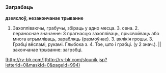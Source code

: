 ### Заграбаць
**дзеяслоў, незакончанае трыванне**

1. Захопліваючы, грабучы, збіраць у адно месца. З. сена. 2. пераноснае значэнне: З прагнасцю захопліваць, прысвойваць або многа атрымліваць, зарабляць (размоўнае). З. вялікія грошы. 3. Грэбці вёсламі, рукамі. Глыбока з. 4. Тое, што і грэбці. (у 2 знач.). || закончанае трыванне: загрэбці.

<a rel="author">[http://rv-blr.com/](http://rv-blr.com/slounik.jsp?letterId=0&maskId=0&pageId=994)</a>
